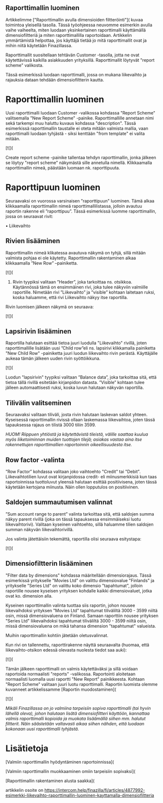 ## Raporttimallin luominen

Artikkelimme ["Raporttimallin avulla dimensioiden filtteröinti"]( kuvaa toimintoa yleisellä tasolla. Tässä työohjeessa neuvomme esimerkin avulla vaihe vaiheelta, miten luodaan yksinkertainen raporttimalli käyttämällä dimensiofiltteriä ja miten raporttimallilla raportoidaan. Artikkelin ymmärtämistä helpottaa, jos käyttäjä tietää jo mitä raporttimallit ovat ja mihin niitä käytetään Finazillassa.

Raporttimallit suositellaan tehtävän Customer -tasolla, jotta ne ovat käytettävissä kaikilla asiakkuuden yrityksillä. Raporttimallit löytyvät "report scheme" valikosta.

Tässä esimerkissä luodaan raporttimalli, jossa on mukana liikevaihto ja rajauksia dataan tehdään dimensiofiltterin kautta.

# **Raporttimallin luominen**

Uusi raporttimalli luodaan Customer -valikossa kohdassa "Report Scheme" valitsemalla "New Report Scheme" -painike. Raporttimallille annetaan nimi sekä tarkempi muu haluttu kuvaus kohdassa "description". Tässä esimerkissä raporttimallin taustalle ei oteta mitään valmista mallia, vaan raporttimalli luodaan tyhjästä - siksi kenttään "from template" ei valita mitään.

[![](

Create report scheme -painike tallentaa tehdyn raporttimallin, jonka jälkeen se löytyy "report scheme" näkymästä sille annetulla nimellä. Klikkaamalla raporttimallin nimeä, päästään luomaan nk. raporttipuuta.

# **Raporttipuun luominen**

Seuraavaksi on vuorossa varsinaisen "raporttipuun" luominen. Tämä alkaa klikkaamalla raporttimallin nimeä raporttimallilistassa, jolloin avautuu raportin rakenne eli ”raporttipuu”. Tässä esimerkissä luomme raporttimallin, jossa on seuraavat rivit:

• Liikevaihto

## **Rivien lisääminen**

Raporttimallin nimeä klikatessa avautuva näkymä on tyhjä, sillä mitään valmista pohjaa ei ole käytetty. Raporttimallin rakentaminen alkaa klikkaamalla ”New Row” –painiketta.

[![](

1. Rivin tyypiksi valitaan ”Header”, joka tarkoittaa ns. otsikkoa. Käytännössä tämä on ensimmäinen rivi, joka tulee näkyviin valmiille raportille. Nimetään rivi ”Liikevaihto” ja ”visible” kohtaan laitetaan ruksi, koska haluamme, että rivi Liikevaihto näkyy itse raportilla.

Rivin luomisen jälkeen näkymä on seuraava:

[![](

## **Lapsirivin lisääminen**

Raportilla halutaan esittää tietoa juuri luodulla "Liikevaihto" rivillä, joten raporttimallille lisätään uusi ”Child row”eli ns. lapsirivi klikkamalla painiketta "New Child Row" -painiketta juuri luodun liikevaihto rivin perästä. Käyttäjälle aukeaa tämän jälkeen uuden rivin syöttöikkuna.

[![](

Luodun "lapsirivin" tyypiksi valitaan ”Balance data”, joka tarkoittaa sitä, että tietoa tällä rivillä esitetään kirjanpidon datasta. ”Visible” kohtaan tulee jälleen automaattisesti ruksi, koska luvun halutaan näkyvän raportilla.

## **Tilivälin valitseminen**

Seuraavaksi valitaan tiliväli, josta rivin halutaan laskevan saldot yhteen. Kyseisessä raporttimallin rivissä ollaan laskemassa liikevaihtoa, joten tässä tapauksessa rajaus on tilistä 3000 tiliin 3599.

*HUOM! Riippuen yhtiöstä ja käytettävistä tileistä, välille saattaa kuulua myös liiketoiminnan muiden tuottojen tilejä; asiakas vastaa aina itse rakennettujen raporttimallien raportoinnin oikeellisuudesta itse.*

## **Row factor -valinta**

”Row Factor” kohdassa valitaan joko vaihtoehto "Credit" tai "Debit". Liikevaihtotilien luvut ovat kirjanpidossa credit- eli miinusmerkkisiä kun taas raportoinnissa tuottoluvut yleensä halutaan esittää positiivisena, joten tässä käytetään kertojana miinusta. Näin ollen lopputulos on positiivinen.

## **Saldojen summautumisen valinnat**

”Sum account range to parent” valinta tarkoittaa sitä, että saldojen summa näkyy parent rivillä (joka on tässä tapauksessa ensimmäiseksi luotu liikevaihtorivi). Valitaan kyseinen vaihtoehto, sillä haluamme tilien saldojen summan näkyvän liikevaihtorivillä.

Jos valinta jätettäisiin tekemättä, raportilla olisi seuraava esitystapa:

[![](

## **Dimensiofiltterin lisääminen**

"Filter data by dimensions" kohdassa määritellään dimensiorajaus. Tässä esimerkissä yritykselle "Movies Ltd" on valittu dimensiovalue "Finlands" ja yritykselle "Series Ltd" on valittu koko dimensio "tapahtumat", jolloin raportille nousee kyseisen yrityksen kohdalle kaikki dimensiovaluet, jotka ovat ko. dimension alla.

Kyseinen raporttimallin valinta tuottaa siis raportin, johon nousee liikevaihdoksi yrityksen "Movies Ltd" tapahtumat tiliväliltä 3000 - 3599 niiltä osin, missä dimensiovaluena on Finland. Samaan raporttiin nousee yrityksen "Series Ltd" liikevaihdoksi tapahtumat tiliväliltä 3000 - 3599 niiltä osin, missä dimensiovaluena on mikä tahansa dimension "tapahtumat" valueista.

Muihin raporttimallin kohtiin jätetään oletusvalinnat.

Kun rivi on tallennettu, raporttirakenne näyttä seuraavalta (huomaa, että liikevaihto-otsikon edessä olevasta nuolesta tiedot saa auki):

[![](

Tämän jälkeen raporttimalli on valmis käytettäväksi ja sillä voidaan raportoida normaalisti "reports" -valikossa. Raportointi aloitetaan normaalisti luomalla uusi raportti "New Report" painikkeesta. Kohtaan "Report Scheme" valitaan juuri luotu raporttimalli. Raportin luomista olemme kuvanneet artikkelissamme [Raportin muodostaminen](

[![](

*Mikäli Finazillassa on jo valmiina tarpeisiin sopiva raporttimalli (tai hyvin lähellä oleva), johon halutaan lisätä dimensiofiltteri käyttöön, kannattaa valmis raporttimalli kopioida ja muokata lisäämällä siihen mm. halutut filtterit. Näin säästetään valtavasti aikaa siihen nähden, että luodaan kokonaan uusi raporttimalli tyhjästä.* 

# Lisätietoja

[Valmiin raporttimallin hyödyntäminen raportoinnissa](

[Valmiin raporttimallin muokkaaminen omiin tarpeisiin sopivaksi](

[Raporttimallin rakentaminen alusta saakka](



artikkelin osoite on https://intercom.help/finazilla/fi/articles/4877992-esimerkki-liikevaihto-raporttimallin-luominen-kayttamalla-dimensiofiltteria

